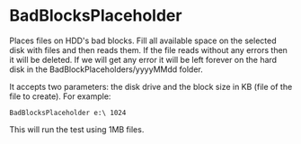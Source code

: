 # BadBlocksPlaceholder
Places files on HDD's bad blocks. Fill all available space on the selected disk with files and then reads them. 
If the file reads without any errors then it will be deleted. 
If we will get any error it will be left forever on the hard disk in the BadBlockPlaceholders/yyyyMMdd folder.

It accepts two parameters: the disk drive and the block size in KB (file of the file to create). For example:

    BadBlocksPlaceholder e:\ 1024

This will run the test using 1MB files.
